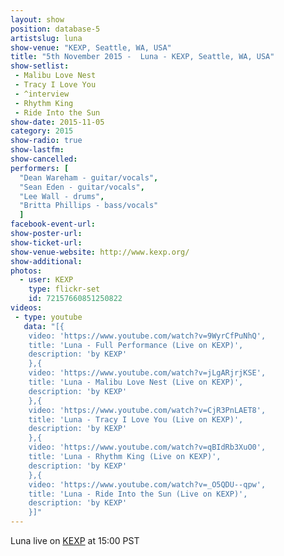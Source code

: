 ```yaml
---
layout: show
position: database-5
artistslug: luna
show-venue: "KEXP, Seattle, WA, USA"
title: "5th November 2015 -  Luna - KEXP, Seattle, WA, USA"
show-setlist:
 - Malibu Love Nest
 - Tracy I Love You
 - ^interview
 - Rhythm King
 - Ride Into the Sun
show-date: 2015-11-05
category: 2015
show-radio: true
show-lastfm: 
show-cancelled: 
performers: [
  "Dean Wareham - guitar/vocals",
  "Sean Eden - guitar/vocals",
  "Lee Wall - drums",
  "Britta Phillips - bass/vocals"
  ]
facebook-event-url: 
show-poster-url: 
show-ticket-url: 
show-venue-website: http://www.kexp.org/
show-additional: 
photos:
  - user: KEXP
    type: flickr-set
    id: 72157660851250822 
videos:
 - type: youtube
   data: "[{
   	video: 'https://www.youtube.com/watch?v=9WyrCfPuNhQ',
   	title: 'Luna - Full Performance (Live on KEXP)',
   	description: 'by KEXP'
	},{
   	video: 'https://www.youtube.com/watch?v=jLgARjrjKSE',
   	title: 'Luna - Malibu Love Nest (Live on KEXP)',
   	description: 'by KEXP'
	},{
   	video: 'https://www.youtube.com/watch?v=CjR3PnLAET8',
   	title: 'Luna - Tracy I Love You (Live on KEXP)',
   	description: 'by KEXP'
	},{
   	video: 'https://www.youtube.com/watch?v=qBIdRb3XuO0',
   	title: 'Luna - Rhythm King (Live on KEXP)',
   	description: 'by KEXP'
	},{
   	video: 'https://www.youtube.com/watch?v=_O5QDU--qpw',
   	title: 'Luna - Ride Into the Sun (Live on KEXP)',
   	description: 'by KEXP'
	}]"
---
```

Luna live on <a href="http://www.kexp.org/">KEXP</a> at 15:00 PST